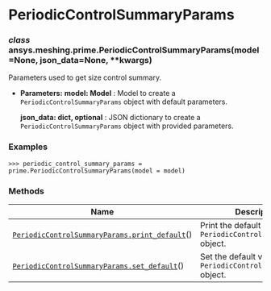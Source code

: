 <!-- vale off -->

# PeriodicControlSummaryParams

<a id="ansys.meshing.prime.PeriodicControlSummaryParams"></a>

### *class* ansys.meshing.prime.PeriodicControlSummaryParams(model=None, json_data=None, \*\*kwargs)

Parameters used to get size control summary.

* **Parameters:**
  **model: Model**
  : Model to create a `PeriodicControlSummaryParams` object with default parameters.

  **json_data: dict, optional**
  : JSON dictionary to create a `PeriodicControlSummaryParams` object with provided parameters.

### Examples

```pycon
>>> periodic_control_summary_params = prime.PeriodicControlSummaryParams(model = model)
```

<!-- !! processed by numpydoc !! -->

### Methods

| Name | Description |
|--------------------------------------------------------------------------------------------------------------------------------------------------------------------------------------|----------------------------------------------------------------------|
| [`PeriodicControlSummaryParams.print_default`](ansys.meshing.prime.PeriodicControlSummaryParams.print_default.md#ansys.meshing.prime.PeriodicControlSummaryParams.print_default)()   | Print the default values of `PeriodicControlSummaryParams` object.   |
| [`PeriodicControlSummaryParams.set_default`](ansys.meshing.prime.PeriodicControlSummaryParams.set_default.md#ansys.meshing.prime.PeriodicControlSummaryParams.set_default)()         | Set the default values of the `PeriodicControlSummaryParams` object. |
<!-- vale on -->